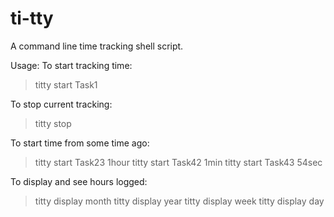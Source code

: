 # ti-tty
A command line time tracking shell script.

Usage:
To start tracking time: 
> titty start Task1

To stop current tracking:
> titty stop

To start time from some time ago:
> titty start Task23 1hour
> titty start Task42 1min
> titty start Task43 54sec

To display and see hours logged:
> titty display month
> titty display year
> titty display week
> titty display day

